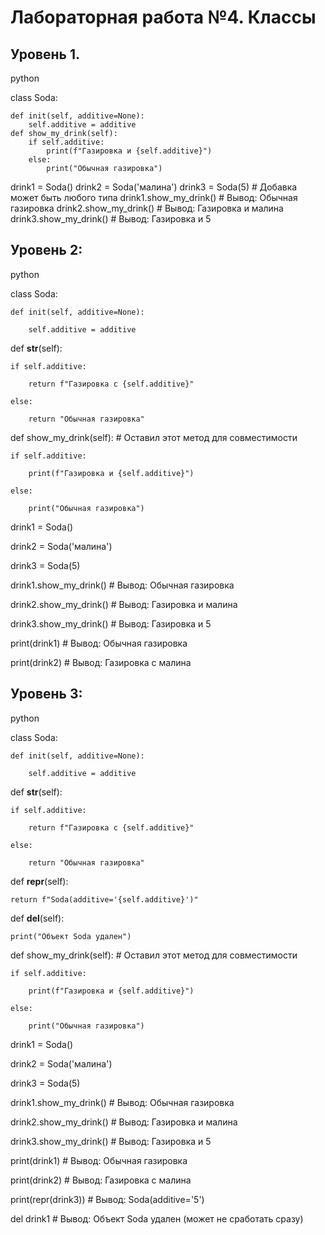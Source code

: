 # Лабораторная работа №4. Классы

## Уровень 1.

python

class Soda:

    def init(self, additive=None):   
        self.additive = additive
    def show_my_drink(self):
        if self.additive:
            print(f"Газировка и {self.additive}")
        else:
            print("Обычная газировка")
drink1 = Soda()
drink2 = Soda('малина')
drink3 = Soda(5)  # Добавка может быть любого типа
drink1.show_my_drink()  # Вывод: Обычная газировка
drink2.show_my_drink()  # Вывод: Газировка и малина
drink3.show_my_drink()  # Вывод: Газировка и 5

## Уровень 2:

python

class Soda:

    def init(self, additive=None):
    
        self.additive = additive


def __str__(self):

    if self.additive:
    
        return f"Газировка с {self.additive}"
        
    else:
    
        return "Обычная газировка"

def show_my_drink(self):  # Оставил этот метод для совместимости

    if self.additive:
    
        print(f"Газировка и {self.additive}")
        
    else:
    
        print("Обычная газировка")

drink1 = Soda()

drink2 = Soda('малина')

drink3 = Soda(5)

drink1.show_my_drink() # Вывод: Обычная газировка

drink2.show_my_drink() # Вывод: Газировка и малина

drink3.show_my_drink() # Вывод: Газировка и 5

print(drink1)  # Вывод: Обычная газировка

print(drink2)  # Вывод: Газировка с малина

## Уровень 3:

python

class Soda:

    def init(self, additive=None):
    
        self.additive = additive


def __str__(self):

    if self.additive:
    
        return f"Газировка с {self.additive}"
        
    else:
    
        return "Обычная газировка"

def __repr__(self):

    return f"Soda(additive='{self.additive}')"

def __del__(self):

    print("Объект Soda удален")

def show_my_drink(self): # Оставил этот метод для совместимости

    if self.additive:
    
        print(f"Газировка и {self.additive}")
        
    else:
    
        print("Обычная газировка")

drink1 = Soda()

drink2 = Soda('малина')

drink3 = Soda(5)

drink1.show_my_drink() # Вывод: Обычная газировка

drink2.show_my_drink() # Вывод: Газировка и малина

drink3.show_my_drink() # Вывод: Газировка и 5

print(drink1)  # Вывод: Обычная газировка

print(drink2)  # Вывод: Газировка с малина

print(repr(drink3)) # Вывод: Soda(additive='5')

del drink1         # Вывод: Объект Soda удален (может не сработать сразу)
